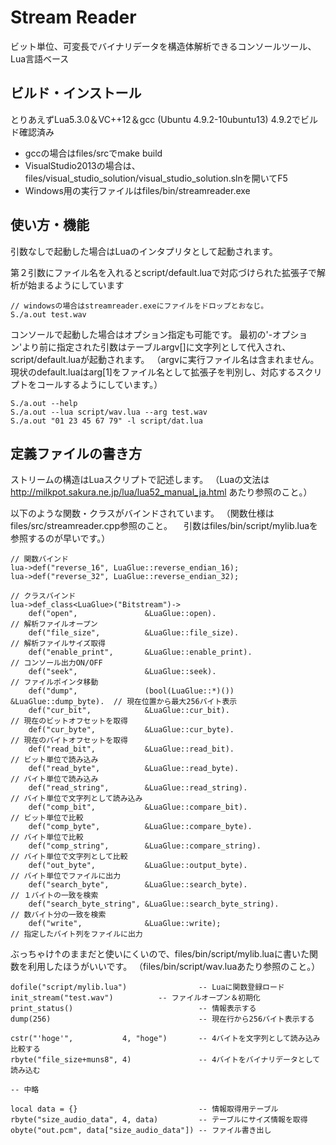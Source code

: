 # Stream Reader

ビット単位、可変長でバイナリデータを構造体解析できるコンソールツール、Lua言語ベース

## ビルド・インストール
とりあえずLua5.3.0＆VC++12＆gcc (Ubuntu 4.9.2-10ubuntu13) 4.9.2でビルド確認済み
* gccの場合はfiles/srcでmake build
* VisualStudio2013の場合は、files/visual_studio_solution/visual_studio_solution.slnを開いてF5
* Windows用の実行ファイルはfiles/bin/streamreader.exe


## 使い方・機能
引数なしで起動した場合はLuaのインタプリタとして起動されます。

第２引数にファイル名を入れるとscript/default.luaで対応づけられた拡張子で解析が始まるようにしています

    // windowsの場合はstreamreader.exeにファイルをドロップとおなじ。
    S./a.out test.wav
    
コンソールで起動した場合はオプション指定も可能です。
最初の'-オプション'より前に指定された引数はテーブルargv[]に文字列として代入され、script/default.luaが起動されます。
（argvに実行ファイル名は含まれません。現状のdefault.luaはarg[1]をファイル名として拡張子を判別し、対応するスクリプトをコールするようにしています。）

    S./a.out --help
    S./a.out --lua script/wav.lua --arg test.wav
    S./a.out "01 23 45 67 79" -l script/dat.lua

## 定義ファイルの書き方

ストリームの構造はLuaスクリプトで記述します。
（Luaの文法は http://milkpot.sakura.ne.jp/lua/lua52_manual_ja.html あたり参照のこと。）

以下のような関数・クラスがバインドされています。
（関数仕様はfiles/src/streamreader.cpp参照のこと。
　引数はfiles/bin/script/mylib.luaを参照するのが早いです。）

    // 関数バインド
    lua->def("reverse_16", LuaGlue::reverse_endian_16);
    lua->def("reverse_32", LuaGlue::reverse_endian_32);

    // クラスバインド
	lua->def_class<LuaGlue>("Bitstream")->
		def("open",               &LuaGlue::open).                            // 解析ファイルオープン
		def("file_size",          &LuaGlue::file_size).                       // 解析ファイルサイズ取得
		def("enable_print",       &LuaGlue::enable_print).                    // コンソール出力ON/OFF
		def("seek",               &LuaGlue::seek).                            // ファイルポインタ移動
		def("dump",               (bool(LuaGlue::*)()) &LuaGlue::dump_byte).  // 現在位置から最大256バイト表示
		def("cur_bit",            &LuaGlue::cur_bit).                         // 現在のビットオフセットを取得
		def("cur_byte",           &LuaGlue::cur_byte).                        // 現在のバイトオフセットを取得
		def("read_bit",           &LuaGlue::read_bit).                        // ビット単位で読み込み
		def("read_byte",          &LuaGlue::read_byte).                       // バイト単位で読み込み
		def("read_string",        &LuaGlue::read_string).                     // バイト単位で文字列として読み込み
		def("comp_bit",           &LuaGlue::compare_bit).                     // ビット単位で比較
		def("comp_byte",          &LuaGlue::compare_byte).                    // バイト単位で比較
		def("comp_string",        &LuaGlue::compare_string).                  // バイト単位で文字列として比較
		def("out_byte",           &LuaGlue::output_byte).                     // バイト単位でファイルに出力
		def("search_byte",        &LuaGlue::search_byte).                     // １バイトの一致を検索
		def("search_byte_string", &LuaGlue::search_byte_string).              // 数バイト分の一致を検索
		def("write",              &LuaGlue::write);                           // 指定したバイト列をファイルに出力

ぶっちゃけ↑のままだと使いにくいので、files/bin/script/mylib.luaに書いた関数を利用したほうがいいです。
（files/bin/script/wav.luaあたり参照のこと。）

    dofile("script/mylib.lua")                -- Luaに関数登録ロード
    init_stream("test.wav")          -- ファイルオープン＆初期化
    print_status()                            -- 情報表示する
    dump(256)                                 -- 現在行から256バイト表示する 
    
    cstr("'hoge'",           4, "hoge")       -- 4バイトを文字列として読み込み比較する
    rbyte("file_size+muns8", 4)               -- 4バイトをバイナリデータとして読み込む

    -- 中略

    local data = {}                           -- 情報取得用テーブル
    rbyte("size_audio_data", 4, data)         -- テーブルにサイズ情報を取得
    obyte("out.pcm", data["size_audio_data"]) -- ファイル書き出し
